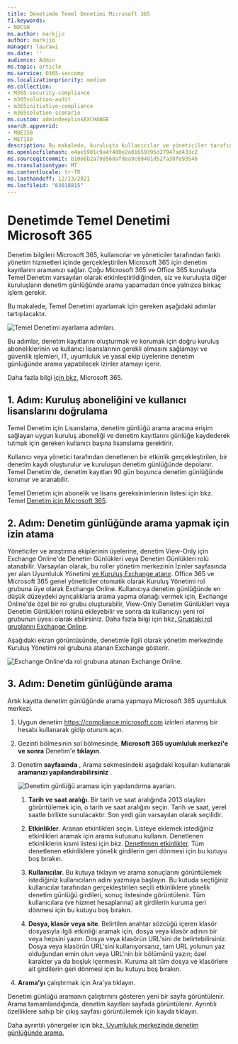 ```yaml
---
title: Denetimde Temel Denetimi Microsoft 365
f1.keywords:
- NOCSH
ms.author: markjjo
author: markjjo
manager: laurawi
ms.date: ''
audience: Admin
ms.topic: article
ms.service: O365-seccomp
ms.localizationpriority: medium
ms.collection:
- M365-security-compliance
- m365solution-audit
- m365initiative-compliance
- m365solution-scenario
ms.custom: admindeeplinkEXCHANGE
search.appverid:
- MOE150
- MET150
description: Bu makalede, kuruluşta kullanıcılar ve yöneticiler tarafından gerçekleştirilen denetim etkinliklerini aramaya başlamak için Temel Denetim'in nasıl ayar tarihi açıklanmıştır.
ms.openlocfilehash: e4ae5901c9a4f400e2a01659395d27947ad433c2
ms.sourcegitcommit: b1066b2a798568afdea9c09401d52fa38fe93546
ms.translationtype: MT
ms.contentlocale: tr-TR
ms.lasthandoff: 12/13/2021
ms.locfileid: "63018815"
---
```

# <a name="set-up-basic-audit-in-microsoft-365"></a>Denetimde Temel Denetimi Microsoft 365

Denetim bilgileri Microsoft 365, kullanıcılar ve yöneticiler tarafından farklı yönetim hizmetleri içinde gerçekleştirilen Microsoft 365 için denetim kayıtlarını aramanızı sağlar. Çoğu Microsoft 365 ve Office 365 kuruluşta Temel Denetim varsayılan olarak etkinleştirildiğinden, siz ve kuruluşta diğer kuruluşların denetim günlüğünde arama yapamadan önce yalnızca birkaç işlem gerekir.

Bu makalede, Temel Denetimi ayarlamak için gereken aşağıdaki adımlar tartışılacaktır.

![Temel Denetimi ayarlama adımları.](../media/BasicAuditingWorkflow.png)

Bu adımlar, denetim kayıtlarını oluşturmak ve korumak için doğru kuruluş aboneliklerinin ve kullanıcı lisanslarının gerekli olmasını sağlamayı ve güvenlik işlemleri, IT, uyumluluk ve yasal ekip üyelerine denetim günlüğünde arama yapabilecek izinler atamayı içerir.

Daha fazla bilgi [için bkz.](auditing-solutions-overview.md#basic-audit) Microsoft 365.

## <a name="step-1-verify-organization-subscription-and-user-licensing"></a>1. Adım: Kuruluş aboneliğini ve kullanıcı lisanslarını doğrulama

Temel Denetim için Lisanslama, denetim günlüğü arama aracına erişim sağlayan uygun kuruluş aboneliği ve denetim kayıtlarını günlüğe kaydederek tutmak için gereken kullanıcı başına lisanslama gerektirir.

Kullanıcı veya yönetici tarafından denetlenen bir etkinlik gerçekleştirilen, bir denetim kaydı oluşturulur ve kuruluşun denetim günlüğünde depolanır. Temel Denetim'de, denetim kayıtları 90 gün boyunca denetim günlüğünde korunur ve aranabilir.

Temel Denetim için abonelik ve lisans gereksinimlerinin listesi için bkz. Temel [Denetim için Microsoft 365](auditing-solutions-overview.md#licensing-requirements).

## <a name="step-2-assign-permissions-to-search-the-audit-log"></a>2. Adım: Denetim günlüğünde arama yapmak için izin atama

Yöneticiler ve araştırma ekiplerinin üyelerine, denetim View-Only için Exchange Online'de Denetim Günlükleri veya Denetim Günlükleri rolü atanabilir. Varsayılan olarak, bu roller yönetim merkezinin İzinler sayfasında yer alan Uyumluluk Yönetimi <a href="https://go.microsoft.com/fwlink/p/?linkid=2059104" target="_blank">ve Kuruluş Exchange atanır</a>. Office 365 ve Microsoft 365 genel yöneticiler otomatik olarak Kuruluş Yönetimi rol grubuna üye olarak Exchange Online. Kullanıcıya denetim günlüğünde en düşük düzeydeki ayrıcalıklarla arama yapma olanağı vermek için, Exchange Online'de özel bir rol grubu oluşturabilir, View-Only Denetim Günlükleri veya Denetim Günlükleri rolünü ekleyebilir ve sonra da kullanıcıyı yeni rol grubunun üyesi olarak ebilirsiniz. Daha fazla bilgi için bkz[. Gruptaki rol gruplarını Exchange Online](/Exchange/permissions-exo/role-groups).

Aşağıdaki ekran görüntüsünde, denetimle ilgili olarak yönetim merkezinde Kuruluş Yönetimi rol grubuna atanan Exchange gösterir.

![Exchange Online'da rol grubuna atanan Exchange Online.](../media/EACAuditRoles.png)

## <a name="step-3-search-the-audit-log"></a>3. Adım: Denetim günlüğünde arama

Artık kayıtta denetim günlüğünde arama yapmaya Microsoft 365 uyumluluk merkezi.

1. Uygun denetim <https://compliance.microsoft.com> izinleri atanmış bir hesabı kullanarak gidip oturum açın.

2. Gezinti bölmesinin sol bölmesinde, **Microsoft 365 uyumluluk merkezi'e ve sonra** Denetim'e **tıklayın**.

3. Denetim **sayfasında** , Arama sekmesindeki aşağıdaki koşulları kullanarak **aramanızı yapılandırabilirsiniz** . 

   ![Denetim günlüğü araması için yapılandırma ayarları.](../media/AuditLogSearchToolMCCCallouts.png)

   1. **Tarih ve saat aralığı**. Bir tarih ve saat aralığında 2013 olayları görüntülemek için, o tarih ve saat aralığını seçin. Tarih ve saat, yerel saatle birlikte sunulacaktır. Son yedi gün varsayılan olarak seçilidir.
  
   2. **Etkinlikler**. Aranan etkinlikleri seçin. Listeye eklemek istediğiniz etkinlikleri aramak için arama kutusunu kullanın. Denetlenen etkinliklerin kısmi listesi için bkz. [Denetlenen etkinlikler](search-the-audit-log-in-security-and-compliance.md#audited-activities). Tüm denetlenen etkinliklere yönelik girdilerin geri dönmesi için bu kutuyu boş bırakın.
  
   3. **Kullanıcılar.**  Bu kutuya tıklayın ve arama sonuçlarını görüntülemek istediğiniz kullanıcıların adını yazmaya başlayın. Bu kutuda seçtiğiniz kullanıcılar tarafından gerçekleştirilen seçili etkinliklere yönelik denetim günlüğü girdileri, sonuç listesinde görüntülenir. Tüm kullanıcılara (ve hizmet hesaplarına) ait girdilerin kuruma geri dönmesi için bu kutuyu boş bırakın.
  
   4. **Dosya, klasör veya site**. Belirtilen anahtar sözcüğü içeren klasör dosyasıyla ilgili etkinliği aramak için, dosya veya klasör adının bir veya hepsini yazın. Dosya veya klasörün URL'sini de belirtebilirsiniz. Dosya veya klasörün URL'sini kullanıyorsanız, tam URL yolunun yaz olduğundan emin olun veya URL'nin bir bölümünü yazın; özel karakter ya da boşluk içermesin. Kuruma ait tüm dosya ve klasörlere ait girdilerin geri dönmesi için bu kutuyu boş bırakın.

4. **Arama'yı** çalıştırmak için Ara'ya tıklayın.

Denetim günlüğü aramanın çalıştırnını gösteren yeni bir sayfa görüntülenir. Arama tamamlandığında, denetim kayıtları sayfada görüntülenir. Ayrıntılı özelliklere sahip bir çıkış sayfası görüntülemek için kayda tıklayın.

Daha ayrıntılı yönergeler için bkz[. Uyumluluk merkezinde denetim günlüğünde arama.](search-the-audit-log-in-security-and-compliance.md)
